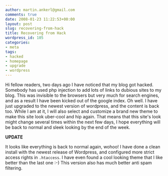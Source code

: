 ```yaml
---
author: martin.ankerl@gmail.com
comments: true
date: 2008-01-23 11:22:53+00:00
layout: post
slug: recovering-from-hack
title: Recovering from Hack
wordpress_id: 105
categories:
- meta
tags:
- hacked
- homepage
- upgrade
- wordpress
---
```


Hi fellow readers, two days ago I have noticed that my blog got hacked. Somebody has used php injection to add lots of links to dubious sites to my blog. This was invisible to the browsers but very much for search engines, and as a result I have been kicked out of the google index. Oh well. I have just upgraded to the newest version of wordpress, and the content is back too. While I am at it, I will also select and customize a brand new theme to make this site look uber-cool and hip again. That means that this site's look might change several times within the next few days, I hope everything will be back to normal and sleek looking by the end of the week.

**UPDATE**

It looks like everything is back to normal again, wohoo! I have done a clean install with the newest release of Wordpress, and configured more strict access rights in `.htaccess`. I have even found a cool looking theme that I like better than the last one :-) This version also has much better anti spam filtering.
